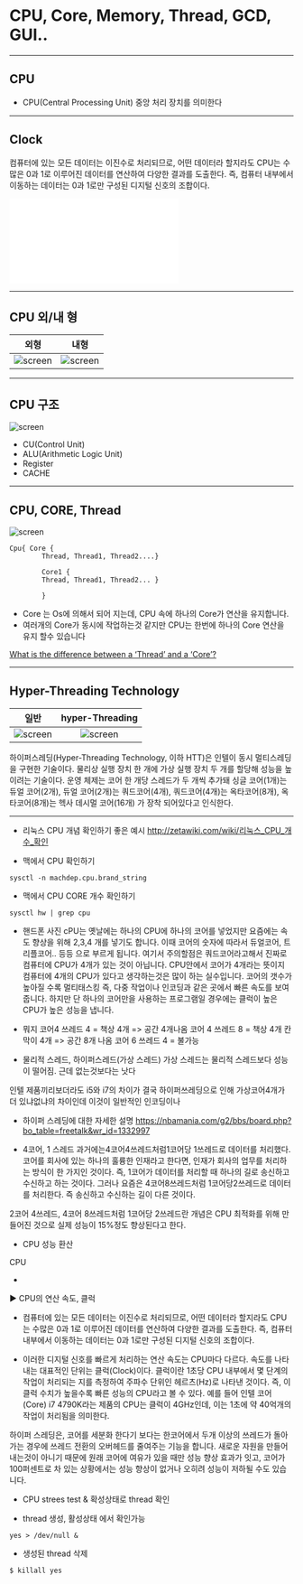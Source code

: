 # CPU, Core, Memory, Thread, GCD, GUI..

---

## CPU

- CPU(Central Processing Unit) 중앙 처리 장치를 의미한다

---

## Clock 
 
컴퓨터에 있는 모든 데이터는 이진수로 처리되므로, 어떤 데이터라 할지라도 CPU는 수많은 0과 1로 이루어진 데이터를 연산하여 다양한 결과를 도출한다. 즉, 컴퓨터 내부에서 이동하는 데이터는 0과 1로만 구성된 디지털 신호의 조합이다.

![screen](/study/image/cpu.pdf)

---

## CPU 외/내 형 

| 외형 | 내형 |
| :---: | :---: | 
| ![screen](/study/image/CPU.png) | ![screen](/study/image/CPU-1.png) |

---

## CPU 구조

![screen](/study/image/CPU-2.png)

* CU(Control Unit)
* ALU(Arithmetic Logic Unit)
* Register
* CACHE

---

## CPU, CORE, Thread

![screen](/study/image/CPU-3.png)

```
Cpu{ Core { 
		Thread, Thread1, Thread2....} 
		
		Core1 {
		Thread, Thread1, Thread2... }
		
		}
``` 

- Core 는 Os에 의해서 되어 지는데, CPU 속에 하나의 Core가 연산을 유지합니다. 
- 여러개의 Core가 동시에 작업하는것 같지만 CPU는 한번에 하나의 Core 연산을 유지 할수 있습니다

[What is the difference between a ‘Thread’ and a ‘Core’?](https://bitsum.com/tips-and-tweaks/what-is-the-difference-between-a-thread-and-a-core/)

---

## Hyper-Threading Technology


| 일반 | hyper-Threading |
| :---: | :---: | 
| ![screen](/study/image/CPU.png) | ![screen](/study/image/CPU-1.png) |


하이퍼스레딩(Hyper-Threading Technology, 이하 HTT)은 인텔이 동시 멀티스레딩을 구현한 기술이다. 물리상 실행 장치 한 개에 가상 실행 장치 두 개를 할당해 성능을 높이려는 기술이다. 운영 체제는 코어 한 개당 스레드가 두 개씩 추가돼 싱글 코어(1개)는 듀얼 코어(2개), 듀얼 코어(2개)는 쿼드코어(4개), 쿼드코어(4개)는 옥타코어(8개), 옥타코어(8개)는 헥사 데시멀 코어(16개) 가 장착 되어있다고 인식한다.















---


- 리눅스 CPU 개념 확인하기 좋은 예시 
http://zetawiki.com/wiki/리눅스_CPU_개수_확인



- 맥에서 CPU 확인하기

```
sysctl -n machdep.cpu.brand_string
```

- 맥에서 CPU CORE 개수 확인하기

```
sysctl hw | grep cpu
```

- 핸드폰 사진 cPU는 옛날에는 하나의 CPU에 하나의 코어를 넣었지만 요즘에는 속도 향상을 위해 2,3,4 개를 넣기도 합니다. 이때 코어의 숫자에 따라서 듀얼코어, 트리플코어.. 등등 으로 부르게 됩니다. 여기서 주의할점은 쿼드코어라고해서 진짜로 컴퓨터에 CPU가 4개가 있는 것이 아닙니다. CPU안에서 코어가 4개라는 뜻이지 컴퓨터에 4개의 CPU가 있다고 생각하는것은 많이 하는 실수입니다. 코어의 갯수가 높아질 수록 멀티태스킹 즉, 다중 작업이나 인코딩과 같은 곳에서 빠른 속도를 보여 줍니다. 하지만 단 하나의 코어만을 사용하는 프로그램일 경우에는 클럭이 높은 CPU가 높은 성능을 냅니다. 

- 뭐지
코어4 쓰레드 4 = 책상 4개 => 공간 4개나옴
코어 4 쓰레드 8 = 책상 4개 칸막이 4개 => 공간 8개 나옴
코어 6 쓰레드 4 = 불가능

- 물리적 스레드, 하이퍼스레드(가상 스레드)
가상 스레드는 물리적 스레드보다 성능이 떨어짐. 근데 없는것보다는 낫다

인텔 제품끼리보더라도 i5와 i7의 차이가 결국 하이퍼쓰레딩으로 인해 가상코어4개가 더 있냐없냐의 차이인데 이것이 일반적인 인코딩이나


- 하이퍼 스레딩에 대한 자세한 설명
https://nbamania.com/g2/bbs/board.php?bo_table=freetalk&wr_id=1332997

- 4코어, 1 스레드 
과거에는4코어4쓰레드처럼1코어당 1쓰레드로 데이터를 처리했다. 코어를 회사에 있는 하나의 훌륭한 인재라고 한다면, 인재가 회사의 업무를 처리하는 방식이 한 가지인 것이다. 즉, 1코어가 데이터를 처리할 때 하나의 길로 송신하고 수신하고 하는 것이다. 그러나 요즘은 4코어8쓰레드처럼 1코어당2쓰레드로 데이터를 처리한다. 즉 송신하고 수신하는 길이 다른 것이다.

2코어 4쓰레드, 4코어 8쓰레드처럼 1코어당 2쓰레드란 개념은 CPU 최적화를 위해 만들어진 것으로 실제 성능이 15%정도 향상된다고 한다.


- CPU 성능 환산

 CPU
 
- 
 
 
 
▶ CPU의 연산 속도, 클럭
 
- 컴퓨터에 있는 모든 데이터는 이진수로 처리되므로, 어떤 데이터라 할지라도 CPU는 수많은 0과 1로 이루어진 데이터를 연산하여 다양한 결과를 도출한다. 즉, 컴퓨터 내부에서 이동하는 데이터는 0과 1로만 구성된 디지털 신호의 조합이다.
 
- 이러한 디지털 신호를 빠르게 처리하는 연산 속도는 CPU마다 다르다. 속도를 나타내는 대표적인 단위는 클럭(Clock)이다. 클럭이란 1초당 CPU 내부에서 몇 단계의 작업이 처리되는 지를 측정하여 주파수 단위인 헤르츠(Hz)로 나타낸 것이다. 즉, 이 클럭 수치가 높을수록 빠른 성능의 CPU라고 볼 수 있다. 예를 들어 인텔 코어(Core) i7 4790K라는 제품의 CPU는 클럭이 4GHz인데, 이는 1초에 약 40억개의 작업이 처리됨을 의미한다. 


하이퍼 스레딩은, 코어를 세분화 한다기 보다는 한코어에서 두개 이상의 쓰레드가 돌아가는 경우에 쓰레드 전환의 오버헤드를 줄여주는 기능을 합니다. 새로운 자원을 만들어 내는것이 아니기 때문에 원래 코어에 여유가 있을 때만 성능 향상 효과가 잇고, 코어가 100퍼센트로 차 있는 상황에서는 성능 향상이 없거나 오히려 성능이 저하될 수도 있습니다.


- CPU strees test & 확성상태로 thread 확인


- thread 생성, 활성상태 에서 확인가능
```
yes > /dev/null &
```

- 생성된 thread 삭제

```
$ killall yes
```



